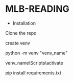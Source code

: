 # MLB-READING

- Installation

Clone the repo

create venv 

python -m venv "venv_name"

venv_name\Scripts\activate

pip install requirements.txt
